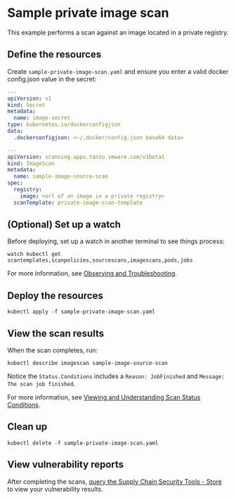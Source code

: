 # Sample private image scan

This example performs a scan against an image located in a private registry.

## <a id="define-resources"></a>Define the resources

Create `sample-private-image-scan.yaml` and ensure you enter a valid docker config.json value in the secret:

```yaml
---
apiVersion: v1
kind: Secret
metadata:
  name: image-secret
type: kubernetes.io/dockerconfigjson
data:
  .dockerconfigjson: <~/.docker/config.json base64 data>

---
apiVersion: scanning.apps.tanzu.vmware.com/v1beta1
kind: ImageScan
metadata:
  name: sample-image-source-scan
spec:
  registry:
    image: <url of an image in a private registry>
  scanTemplate: private-image-scan-template
```

## <a id="set-up-watch"></a>(Optional) Set up a watch

Before deploying, set up a watch in another terminal to see things process:

```console
watch kubectl get scantemplates,scanpolicies,sourcescans,imagescans,pods,jobs
```

For more information, see [Observing and Troubleshooting](../observing.md).

## <a id="deploy-resources"></a>Deploy the resources

```console
kubectl apply -f sample-private-image-scan.yaml
```

## <a id="view-scan-results"></a>View the scan results

When the scan completes, run:

```console
kubectl describe imagescan sample-image-source-scan
```

Notice the `Status.Conditions` includes a `Reason: JobFinished` and `Message: The scan job finished`.

For more information, see [Viewing and Understanding Scan Status Conditions](../results.md).

## <a id="clean-up"></a>Clean up

```console
kubectl delete -f sample-private-image-scan.yaml
```

## <a id="view-vuln-reports"></a>View vulnerability reports

After completing the scans, [query the Supply Chain Security Tools - Store](../../cli-plugins/insight/query-data.md) to view your vulnerability results.
